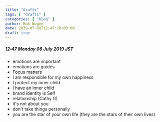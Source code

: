 ```yaml
---
title: "drafts"
tags: [ "drafts" ]
categories: [ "blog" ]
author: Rob Nugen
date: 2039-07-08T12:47:20+09:00
draft: true
---
```


##### 12:47 Monday 08 July 2019 JST

* emotions are important
* emotions are guides
* Focus matters
* I am responsible for my own happiness
* I protect my inner child
* I have an inner child
* brand identity is Self
* relationship (Cathy G)
* it's not about you
* don't take things personally
* you are the star of your own life (they are the stars of their own lives)
